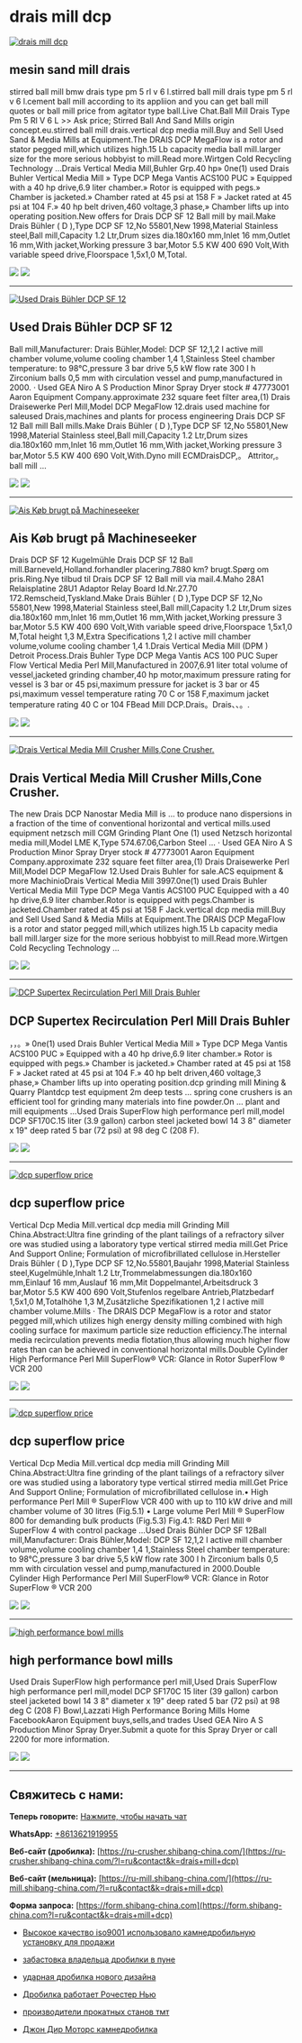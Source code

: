 # drais mill dcp

<a href="https://swt.shibang-china.com/?l=ru&img&k=drais+mill+dcp" target="_blank">![drais mill dcp](http://static.shibang-china.com/all-800x300/644.jpg)</a>

## mesin sand mill drais
stirred ball mill bmw drais type pm 5 rl v 6 l.stirred ball mill drais type pm 5 rl v 6 l.cement ball mill according to its appliion and you can get ball mill quotes or ball mill price from agitator type ball.Live Chat.Ball Mill Drais Type Pm 5 Rl V 6 L &gt;&gt; Ask price; Stirred Ball And Sand Mills origin concept.eu.stirred ball mill drais.vertical dcp media mill.Buy and Sell Used Sand &amp; Media Mills at Equipment.The DRAIS DCP MegaFlow is a rotor and stator pegged mill,which utilizes high.15 Lb capacity media ball mill.larger size for the more serious hobbyist to mill.Read more.Wirtgen Cold Recycling Technology …Drais Vertical Media Mill,Buhler Grp.40 hp&#187; 0ne(1) used Drais Buhler Vertical Media Mill &#187; Type DCP Mega Vantis ACS100 PUC &#187; Equipped with a 40 hp drive,6.9 liter chamber.&#187; Rotor is equipped with pegs.&#187; Chamber is jacketed.&#187; Chamber rated at 45 psi at 158 F &#187; Jacket rated at 45 psi at 104 F.&#187; 40 hp belt driven,460 voltage,3 phase,&#187; Chamber lifts up into operating position.New offers for Drais DCP SF 12 Ball mill by mail.Make Drais B&#252;hler ( D ),Type DCP SF 12,No 55801,New 1998,Material Stainless steel,Ball mill,Capacity 1.2 Ltr,Drum sizes dia.180x160 mm,Inlet 16 mm,Outlet 16 mm,With jacket,Working pressure 3 bar,Motor 5.5 KW 400 690 Volt,With variable speed drive,Floorspace 1,5x1,0 M,Total.


<a href="https://whatsapp.shibangsoft.com/WhatsApp.php" target="_blank" title="WhatsApp">![](http://static.shibang-china.com/icon/whatsapp.png)</a> <a href="https://swt.shibang-china.com/?l=ru&icon&k=drais+mill+dcp" target="_blank">![](http://static.shibang-china.com/icon/chat-ru.png)</a>

---

<a href="https://swt.shibang-china.com/?l=ru&img&k=drais+mill+dcp" target="_blank">![Used Drais B&#252;hler DCP SF 12](http://static.shibang-china.com/all-800x300/1352.jpg)</a>

## Used Drais B&#252;hler DCP SF 12
Ball mill,Manufacturer: Drais B&#252;hler,Model: DCP SF 12,1,2 l active mill chamber volume,volume cooling chamber 1,4 1,Stainless Steel chamber temperature: to 98&#176;C,pressure 3 bar drive 5,5 kW flow rate 300 I h Zirconium balls 0,5 mm with circulation vessel and pump,manufactured in 2000.&nbsp;&#0183;&#32;Used GEA Niro A S Production Minor Spray Dryer stock # 47773001 Aaron Equipment Company.approximate 232 square feet filter area,(1) Drais Draisewerke Perl Mill,Model DCP MegaFlow 12.drais used machine for saleused Drais,machines and plants for process engineering Drais DCP SF 12 Ball mill Ball mills.Make Drais B&#252;hler ( D ),Type DCP SF 12,No 55801,New 1998,Material Stainless steel,Ball mill,Capacity 1.2 Ltr,Drum sizes dia.180x160 mm,Inlet 16 mm,Outlet 16 mm,With jacket,Working pressure 3 bar,Motor 5.5 KW 400 690 Volt,With.Dyno mill ECMDraisDCP,。 Attritor,。 ball mill …


<a href="https://whatsapp.shibangsoft.com/WhatsApp.php" target="_blank" title="WhatsApp">![](http://static.shibang-china.com/icon/whatsapp.png)</a> <a href="https://swt.shibang-china.com/?l=ru&icon&k=drais+mill+dcp" target="_blank">![](http://static.shibang-china.com/icon/chat-ru.png)</a>

---

<a href="https://swt.shibang-china.com/?l=ru&img&k=drais+mill+dcp" target="_blank">![Ais K&#248;b brugt p&#229; Machineseeker](http://static.shibang-china.com/all-800x300/1009.jpg)</a>

## Ais K&#248;b brugt p&#229; Machineseeker
Drais DCP SF 12 Kugelm&#252;hle Drais DCP SF 12 Ball mill.Barneveld,Holland.forhandler placering.7880 km? brugt.Sp&#248;rg om pris.Ring.Nye tilbud til Drais DCP SF 12 Ball mill via mail.4.Maho 28A1 Relaisplatine 28U1 Adaptor Relay Board Id.Nr.27.70 172.Remscheid,Tyskland.Make Drais B&#252;hler ( D ),Type DCP SF 12,No 55801,New 1998,Material Stainless steel,Ball mill,Capacity 1.2 Ltr,Drum sizes dia.180x160 mm,Inlet 16 mm,Outlet 16 mm,With jacket,Working pressure 3 bar,Motor 5.5 KW 400 690 Volt,With variable speed drive,Floorspace 1,5x1,0 M,Total height 1,3 M,Extra Specifications 1,2 l active mill chamber volume,volume cooling chamber 1,4 1.Drais Vertical Media Mill (DPM ) Detroit Process.Drais Buhler Type DCP Mega Vantis ACS 100 PUC Super Flow Vertical Media Perl Mill,Manufactured in 2007,6.91 liter total volume of vessel,jacketed grinding chamber,40 hp motor,maximum pressure rating for vessel is 3 bar or 45 psi,maximum pressure for jacket is 3 bar or 45 psi,maximum vessel temperature rating 70 C or 158 F,maximum jacket temperature rating 40 C or 104 FBead Mill DCP.Drais。Drais、、。.


<a href="https://whatsapp.shibangsoft.com/WhatsApp.php" target="_blank" title="WhatsApp">![](http://static.shibang-china.com/icon/whatsapp.png)</a> <a href="https://swt.shibang-china.com/?l=ru&icon&k=drais+mill+dcp" target="_blank">![](http://static.shibang-china.com/icon/chat-ru.png)</a>

---

<a href="https://swt.shibang-china.com/?l=ru&img&k=drais+mill+dcp" target="_blank">![Drais Vertical Media Mill Crusher Mills,Cone Crusher.](http://static.shibang-china.com/all-800x300/822.jpg)</a>

## Drais Vertical Media Mill Crusher Mills,Cone Crusher.
The new Drais DCP Nanostar Media Mill is … to produce nano dispersions in a fraction of the time of conventional horizontal and vertical mills.used equipment netzsch mill CGM Grinding Plant One (1) used Netzsch horizontal media mill,Model LME K,Type 574.67.06,Carbon Steel …&nbsp;&#0183;&#32;Used GEA Niro A S Production Minor Spray Dryer stock # 47773001 Aaron Equipment Company.approximate 232 square feet filter area,(1) Drais Draisewerke Perl Mill,Model DCP MegaFlow 12.Used Drais Buhler for sale.ACS equipment &amp; more MachinioDrais Vertical Media Mill 3997.0ne(1) used Drais Buhler Vertical Media Mill Type DCP Mega Vantis ACS100 PUC Equipped with a 40 hp drive,6.9 liter chamber.Rotor is equipped with pegs.Chamber is jacketed.Chamber rated at 45 psi at 158 F Jack.vertical dcp media mill.Buy and Sell Used Sand &amp; Media Mills at Equipment.The DRAIS DCP MegaFlow is a rotor and stator pegged mill,which utilizes high.15 Lb capacity media ball mill.larger size for the more serious hobbyist to mill.Read more.Wirtgen Cold Recycling Technology …


<a href="https://whatsapp.shibangsoft.com/WhatsApp.php" target="_blank" title="WhatsApp">![](http://static.shibang-china.com/icon/whatsapp.png)</a> <a href="https://swt.shibang-china.com/?l=ru&icon&k=drais+mill+dcp" target="_blank">![](http://static.shibang-china.com/icon/chat-ru.png)</a>

---

<a href="https://swt.shibang-china.com/?l=ru&img&k=drais+mill+dcp" target="_blank">![DCP Supertex Recirculation Perl Mill Drais Buhler](http://static.shibang-china.com/all-800x300/311.jpg)</a>

## DCP Supertex Recirculation Perl Mill Drais Buhler
，，。&#187; 0ne(1) used Drais Buhler Vertical Media Mill &#187; Type DCP Mega Vantis ACS100 PUC &#187; Equipped with a 40 hp drive,6.9 liter chamber.&#187; Rotor is equipped with pegs.&#187; Chamber is jacketed.&#187; Chamber rated at 45 psi at 158 F &#187; Jacket rated at 45 psi at 104 F.&#187; 40 hp belt driven,460 voltage,3 phase,&#187; Chamber lifts up into operating position.dcp grinding mill Mining &amp; Quarry Plantdcp test equipment 2m deep tests … spring cone crushers is an efficient tool for grinding many materials into fine powder.On … plant and mill equipments …Used Drais SuperFlow high performance perl mill,model DCP SF170C.15 liter (3.9 gallon) carbon steel jacketed bowl 14 3 8&quot; diameter x 19&quot; deep rated 5 bar (72 psi) at 98 deg C (208 F).


<a href="https://whatsapp.shibangsoft.com/WhatsApp.php" target="_blank" title="WhatsApp">![](http://static.shibang-china.com/icon/whatsapp.png)</a> <a href="https://swt.shibang-china.com/?l=ru&icon&k=drais+mill+dcp" target="_blank">![](http://static.shibang-china.com/icon/chat-ru.png)</a>

---

<a href="https://swt.shibang-china.com/?l=ru&img&k=drais+mill+dcp" target="_blank">![dcp superflow price](http://static.shibang-china.com/all-800x300/888.jpg)</a>

## dcp superflow price
Vertical Dcp Media Mill.vertical dcp media mill Grinding Mill China.Abstract:Ultra fine grinding of the plant tailings of a refractory silver ore was studied using a laboratory type vertical stirred media mill.Get Price And Support Online; Formulation of microfibrillated cellulose in.Hersteller Drais B&#252;hler ( D ),Type DCP SF 12,No.55801,Baujahr 1998,Material Stainless steel,Kugelm&#252;hle,Inhalt 1.2 Ltr,Trommelabmessungen dia.180x160 mm,Einlauf 16 mm,Auslauf 16 mm,Mit Doppelmantel,Arbeitsdruck 3 bar,Motor 5.5 KW 400 690 Volt,Stufenlos regelbare Antrieb,Platzbedarf 1,5x1,0 M,Totalh&#246;he 1,3 M,Zus&#228;tzliche Spezifikationen 1,2 l active mill chamber volume.Mills&nbsp;&#0183;&#32;The DRAIS DCP MegaFlow is a rotor and stator pegged mill,which utilizes high energy density milling combined with high cooling surface for maximum particle size reduction efficiency.The internal media recirculation prevents media flotation,thus allowing much higher flow rates than can be achieved in conventional horizontal mills.Double Cylinder High Performance Perl Mill SuperFlow&#174; VCR: Glance in Rotor SuperFlow &#174; VCR 200


<a href="https://whatsapp.shibangsoft.com/WhatsApp.php" target="_blank" title="WhatsApp">![](http://static.shibang-china.com/icon/whatsapp.png)</a> <a href="https://swt.shibang-china.com/?l=ru&icon&k=drais+mill+dcp" target="_blank">![](http://static.shibang-china.com/icon/chat-ru.png)</a>

---

<a href="https://swt.shibang-china.com/?l=ru&img&k=drais+mill+dcp" target="_blank">![dcp superflow price](http://static.shibang-china.com/all-800x300/611.jpg)</a>

## dcp superflow price
Vertical Dcp Media Mill.vertical dcp media mill Grinding Mill China.Abstract:Ultra fine grinding of the plant tailings of a refractory silver ore was studied using a laboratory type vertical stirred media mill.Get Price And Support Online; Formulation of microfibrillated cellulose in.• High performance Perl Mill &#174; SuperFlow VCR 400 with up to 110 kW drive and mill chamber volume of 30 litres (Fig.5.1) • Large volume Perl Mill &#174; SuperFlow 800 for demanding bulk products (Fig.5.3) Fig.4.1: R&amp;D Perl Mill &#174; SuperFlow 4 with control package …Used Drais B&#252;hler DCP SF 12Ball mill,Manufacturer: Drais B&#252;hler,Model: DCP SF 12,1,2 l active mill chamber volume,volume cooling chamber 1,4 1,Stainless Steel chamber temperature: to 98&#176;C,pressure 3 bar drive 5,5 kW flow rate 300 I h Zirconium balls 0,5 mm with circulation vessel and pump,manufactured in 2000.Double Cylinder High Performance Perl Mill SuperFlow&#174; VCR: Glance in Rotor SuperFlow &#174; VCR 200


<a href="https://whatsapp.shibangsoft.com/WhatsApp.php" target="_blank" title="WhatsApp">![](http://static.shibang-china.com/icon/whatsapp.png)</a> <a href="https://swt.shibang-china.com/?l=ru&icon&k=drais+mill+dcp" target="_blank">![](http://static.shibang-china.com/icon/chat-ru.png)</a>

---

<a href="https://swt.shibang-china.com/?l=ru&img&k=drais+mill+dcp" target="_blank">![high performance bowl mills](http://static.shibang-china.com/all-800x300/643.jpg)</a>

## high performance bowl mills
Used Drais SuperFlow high performance perl mill,Used Drais SuperFlow high performance perl mill,model DCP SF170C 15 liter (39 gallon) carbon steel jacketed bowl 14 3 8&quot; diameter x 19&quot; deep rated 5 bar (72 psi) at 98 deg C (208 F) Bowl,Lazzati High Performance Boring Mills Home FacebookAaron Equipment buys,sells,and trades Used GEA Niro A S Production Minor Spray Dryer.Submit a quote for this Spray Dryer or call 2200 for more information.

<a href="https://whatsapp.shibangsoft.com/WhatsApp.php" target="_blank" title="WhatsApp">![](http://static.shibang-china.com/icon/whatsapp.png)</a> <a href="https://swt.shibang-china.com/?l=ru&icon&k=drais+mill+dcp" target="_blank">![](http://static.shibang-china.com/icon/chat-ru.png)</a>

---
## Свяжитесь с нами:

**Теперь говорите:** [Нажмите, чтобы начать чат](https://swt.shibang-china.com?l=ru&contact&k=drais+mill+dcp)

**WhatsApp:**  [+8613621919955](https://whatsapp.shibangsoft.com/WhatsApp.php)

**Веб-сайт (дробилка):** [https://ru-crusher.shibang-china.com/](https://ru-crusher.shibang-china.com/?l=ru&contact&k=drais+mill+dcp)

**Веб-сайт (мельница):** [https://ru-mill.shibang-china.com/](https://ru-mill.shibang-china.com/?l=ru&contact&k=drais+mill+dcp)

**Форма запроса:** [https://form.shibang-china.com](https://form.shibang-china.com?l=ru&contact&k=drais+mill+dcp)

* [Высокое качество iso9001 использовало камнедробильную установку для продажи](../132/%D0%92%D1%8B%D1%81%D0%BE%D0%BA%D0%BE%D0%B5%20%D0%BA%D0%B0%D1%87%D0%B5%D1%81%D1%82%D0%B2%D0%BE%20iso9001%20%D0%B8%D1%81%D0%BF%D0%BE%D0%BB%D1%8C%D0%B7%D0%BE%D0%B2%D0%B0%D0%BB%D0%BE%20%D0%BA%D0%B0%D0%BC%D0%BD%D0%B5%D0%B4%D1%80%D0%BE%D0%B1%D0%B8%D0%BB%D1%8C%D0%BD%D1%83%D1%8E%20%D1%83%D1%81%D1%82%D0%B0%D0%BD%D0%BE%D0%B2%D0%BA%D1%83%20%D0%B4%D0%BB%D1%8F%20%D0%BF%D1%80%D0%BE%D0%B4%D0%B0%D0%B6%D0%B8.md)

* [забастовка владельца дробилки в пуне](../131/%D0%B7%D0%B0%D0%B1%D0%B0%D1%81%D1%82%D0%BE%D0%B2%D0%BA%D0%B0%20%D0%B2%D0%BB%D0%B0%D0%B4%D0%B5%D0%BB%D1%8C%D1%86%D0%B0%20%D0%B4%D1%80%D0%BE%D0%B1%D0%B8%D0%BB%D0%BA%D0%B8%20%D0%B2%20%D0%BF%D1%83%D0%BD%D0%B5.md)

* [ударная дробилка нового дизайна](../134/%D1%83%D0%B4%D0%B0%D1%80%D0%BD%D0%B0%D1%8F%20%D0%B4%D1%80%D0%BE%D0%B1%D0%B8%D0%BB%D0%BA%D0%B0%20%D0%BD%D0%BE%D0%B2%D0%BE%D0%B3%D0%BE%20%D0%B4%D0%B8%D0%B7%D0%B0%D0%B9%D0%BD%D0%B0.md)

* [Дробилка работает Рочестер Нью](../135/%D0%94%D1%80%D0%BE%D0%B1%D0%B8%D0%BB%D0%BA%D0%B0%20%D1%80%D0%B0%D0%B1%D0%BE%D1%82%D0%B0%D0%B5%D1%82%20%D0%A0%D0%BE%D1%87%D0%B5%D1%81%D1%82%D0%B5%D1%80%20%D0%9D%D1%8C%D1%8E.md)

* [производители прокатных станов тмт](../132/%D0%BF%D1%80%D0%BE%D0%B8%D0%B7%D0%B2%D0%BE%D0%B4%D0%B8%D1%82%D0%B5%D0%BB%D0%B8%20%D0%BF%D1%80%D0%BE%D0%BA%D0%B0%D1%82%D0%BD%D1%8B%D1%85%20%D1%81%D1%82%D0%B0%D0%BD%D0%BE%D0%B2%20%D1%82%D0%BC%D1%82.md)

* [Джон Дир Моторс камнедробилка](../133/%D0%94%D0%B6%D0%BE%D0%BD%20%D0%94%D0%B8%D1%80%20%D0%9C%D0%BE%D1%82%D0%BE%D1%80%D1%81%20%D0%BA%D0%B0%D0%BC%D0%BD%D0%B5%D0%B4%D1%80%D0%BE%D0%B1%D0%B8%D0%BB%D0%BA%D0%B0.md)